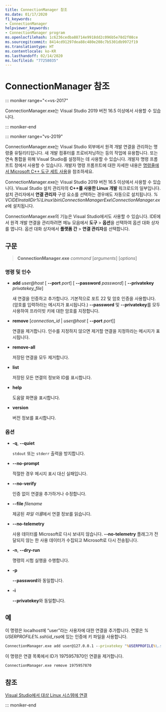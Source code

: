 ```yaml
---
title: ConnectionManager 참조
ms.date: 01/17/2020
f1_keywords:
- ConnectionManager
helpviewer_keywords:
- ConnectionManager program
ms.openlocfilehash: 1c6236cedba88714e9918dd2c096b5e78d2f08ce
ms.sourcegitcommit: 8414cd91297dea88c480e208c7b5301db9972f19
ms.translationtype: HT
ms.contentlocale: ko-KR
ms.lasthandoff: 02/14/2020
ms.locfileid: "77258035"
---
```

# <a name="connectionmanager-reference"></a>ConnectionManager 참조

::: moniker range="<=vs-2017"

ConnectionManager.exe는 Visual Studio 2019 버전 16.5 이상에서 사용할 수 있습니다.

::: moniker-end

::: moniker range="vs-2019"

ConnectionManager.exe는 Visual Studio 외부에서 원격 개발 연결을 관리하는 명령줄 유틸리티입니다. 새 개발 컴퓨터를 프로비저닝하는 등의 작업에 유용합니다. 또는 연속 통합을 위해 Visual Studio를 설정하는 데 사용할 수 있습니다. 개발자 명령 프롬프트 창에서 사용할 수 있습니다. 개발자 명령 프롬프트에 대한 자세한 내용은 [명령줄에서 Microsoft C++ 도구 세트 사용](../build/building-on-the-command-line.md)을 참조하세요.

ConnectionManager.exe는 Visual Studio 2019 버전 16.5 이상에서 사용할 수 있습니다. Visual Studio 설치 관리자의 **C++를 사용한 Linux 개발** 워크로드의 일부입니다. 설치 관리자에서 **연결 관리자** 구성 요소를 선택하는 경우에도 자동으로 설치됩니다. *% VCIDEInstallDir%\\Linux\\bin\\ConnectionManagerExe\\ConnectionManager.exe*에 설치됩니다.

ConnectionManager.exe의 기능은 Visual Studio에서도 사용할 수 있습니다. IDE에서 원격 개발 연결을 관리하려면 메뉴 모음에서 **도구** > **옵션**을 선택하여 옵션 대화 상자를 엽니다. 옵션 대화 상자에서 **플랫폼 간** > **연결 관리자**를 선택합니다.

## <a name="syntax"></a>구문

> **ConnectionManager.exe** *command* \[*arguments*] \[*options*]

### <a name="commands-and-arguments"></a>명령 및 인수

- **add** *user\@host* \[ **--port** *port*] \[ **--password** *password*] \[ **--privatekey** *privatekey_file*]

  새 연결을 인증하고 추가합니다. 기본적으로 포트 22 및 암호 인증을 사용합니다. (암호를 입력하라는 메시지가 표시됩니다.) **--password** 및 **--privatekey**를 모두 사용하여 프라이빗 키에 대한 암호를 지정합니다.

- **remove** \[*connection_id* \| *user\@host* \[ **--port** *port*]]

  연결을 제거합니다. 인수를 지정하지 않으면 제거할 연결을 지정하라는 메시지가 표시됩니다.

- **remove-all**

  저장된 연결을 모두 제거합니다.

- **list**

  저장된 모든 연결의 정보와 ID를 표시합니다.

- **help**

  도움말 화면을 표시합니다.

- **version**

  버전 정보를 표시합니다.

### <a name="options"></a>옵션

- **-q**, **--quiet**

  `stdout` 또는 `stderr` 출력을 방지합니다.

- **--no-prompt**

  적절한 경우 메시지 표시 대신 실패입니다.

- **--no-verify**

  인증 없이 연결을 추가하거나 수정합니다.

- **--file** *filename*

  제공된 *파일 이름*에서 연결 정보를 읽습니다.

- **--no-telemetry**

  사용 데이터를 Microsoft로 다시 보내지 않습니다. **--no-telemetry** 플래그가 전달되지 않는 한 사용 데이터가 수집되고 Microsoft로 다시 전송됩니다.  

- **-n**, **--dry-run**

  명령의 시험 실행을 수행합니다.

- **-p**

  **--password**와 동일합니다.

- **-i**

  **--privatekey**와 동일합니다.

## <a name="examples"></a>예

이 명령은 localhost에 “user”라는 사용자에 대한 연결을 추가합니다. 연결은 *% USERPROFILE%\.ssh\id_rsa*에 있는 인증에 키 파일을 사용합니다.

```cmd
ConnectionManager.exe add user@127.0.0.1 --privatekey "%USERPROFILE%\.ssh\id_rsa"
```

이 명령은 연결 목록에서 ID가 1975957870인 연결을 제거합니다.

```cmd
ConnectionManager.exe remove 1975957870
```

## <a name="see-also"></a>참조

[Visual Studio에서 대상 Linux 시스템에 연결](connect-to-your-remote-linux-computer.md)

::: moniker-end
